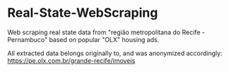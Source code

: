 # Real-State-WebScraping

Web scraping real state data from "região metropolitana do Recife - Pernambuco" based on popular "OLX" housing ads.

All extracted data belongs originally to, and was anonymized accordingly: https://pe.olx.com.br/grande-recife/imoveis
